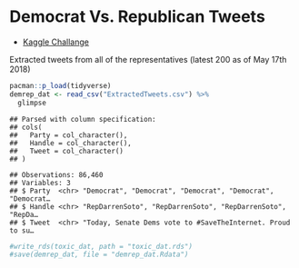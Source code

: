 Democrat Vs. Republican Tweets
================

-   [Kaggle Challange](https://www.kaggle.com/kapastor/democratvsrepublicantweets)

Extracted tweets from all of the representatives (latest 200 as of May 17th 2018)

``` r
pacman::p_load(tidyverse)
demrep_dat <- read_csv("ExtractedTweets.csv") %>% 
  glimpse
```

    ## Parsed with column specification:
    ## cols(
    ##   Party = col_character(),
    ##   Handle = col_character(),
    ##   Tweet = col_character()
    ## )

    ## Observations: 86,460
    ## Variables: 3
    ## $ Party  <chr> "Democrat", "Democrat", "Democrat", "Democrat", "Democrat…
    ## $ Handle <chr> "RepDarrenSoto", "RepDarrenSoto", "RepDarrenSoto", "RepDa…
    ## $ Tweet  <chr> "Today, Senate Dems vote to #SaveTheInternet. Proud to su…

``` r
#write_rds(toxic_dat, path = "toxic_dat.rds")
#save(demrep_dat, file = "demrep_dat.Rdata")
```
